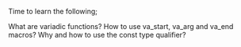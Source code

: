Time to learn the following; 

What are variadic functions?
How to use va_start, va_arg and va_end macros?
Why and how to use the const type qualifier?
